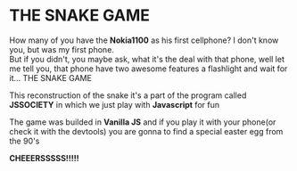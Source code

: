 
<h1>THE SNAKE GAME</h1>
<p>How many of you have the <b>Nokia1100</b> as his first cellphone? I don't know you, but was my first phone. <br>
    But if you didn't, you maybe ask, what it's the deal with that phone, well let me tell you, that phone have two
    awesome features a flashlight and wait for it... THE SNAKE GAME
</p>
<p>This reconstruction of the snake it's a part of the program called <b>JSSOCIETY</b> in which we just play with
    <b>Javascript</b> for fun
</p>

<span>The game was builded in <b>Vanilla JS</b> and if you play it with your phone(or check it with the devtools) you
    are gonna to find a special easter egg from the 90's</span>


<B>CHEEERSSSSS!!!!!</B>